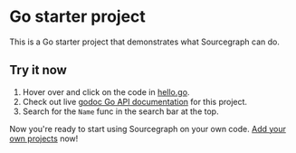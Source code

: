 # Go starter project

This is a Go starter project that demonstrates what Sourcegraph can do.

## Try it now

1. Hover over and click on the code in
   [hello.go](/sample/golang/hello/-/tree/hello.go).
1. Check out live
   [godoc Go API documentation](/sample/golang/hello/-/app/godoc) for this
   project.
1. Search for the `Name` func in the search bar at the top.

Now you're ready to start using Sourcegraph on your own
code. [Add your own projects](/) now!
